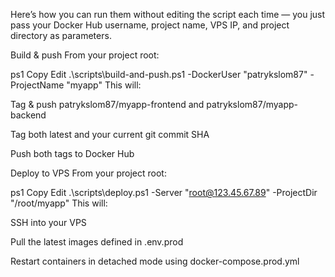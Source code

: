 Here’s how you can run them without editing the script each time — you just pass your Docker Hub username, project name, VPS IP, and project directory as parameters.

Build & push
From your project root:

ps1
Copy
Edit
.\scripts\build-and-push.ps1 -DockerUser "patrykslom87" -ProjectName "myapp"
This will:

Tag & push patrykslom87/myapp-frontend and patrykslom87/myapp-backend

Tag both latest and your current git commit SHA

Push both tags to Docker Hub

Deploy to VPS
From your project root:

ps1
Copy
Edit
.\scripts\deploy.ps1 -Server "root@123.45.67.89" -ProjectDir "/root/myapp"
This will:

SSH into your VPS

Pull the latest images defined in .env.prod

Restart containers in detached mode using docker-compose.prod.yml